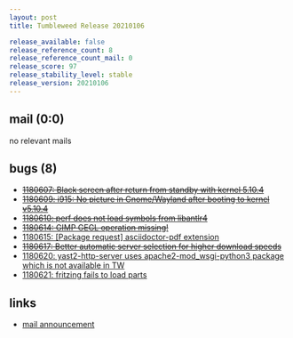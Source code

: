 ```yaml
---
layout: post
title: Tumbleweed Release 20210106

release_available: false
release_reference_count: 8
release_reference_count_mail: 0
release_score: 97
release_stability_level: stable
release_version: 20210106
---
```


## mail (0:0)

no relevant mails

## bugs (8)

<!--more-->

- ~~[1180607: Black screen after return from standby with kernel 5.10.4](https://bugzilla.opensuse.org/show_bug.cgi?id=1180607)~~
- ~~[1180609: i915: No picture in Gnome/Wayland after booting to kernel v5.10.4](https://bugzilla.opensuse.org/show_bug.cgi?id=1180609)~~
- ~~[1180610: perf does not load symbols from libantlr4](https://bugzilla.opensuse.org/show_bug.cgi?id=1180610)~~
- ~~[1180614: GIMP GEGL operation missing!](https://bugzilla.opensuse.org/show_bug.cgi?id=1180614)~~
- [1180615: \[Package request\] asciidoctor-pdf extension](https://bugzilla.opensuse.org/show_bug.cgi?id=1180615)
- ~~[1180617: Better automatic server selection for higher download speeds](https://bugzilla.opensuse.org/show_bug.cgi?id=1180617)~~
- [1180620: yast2-http-server uses apache2-mod_wsgi-python3 package which is not available in TW](https://bugzilla.opensuse.org/show_bug.cgi?id=1180620)
- [1180621: fritzing fails to load parts](https://bugzilla.opensuse.org/show_bug.cgi?id=1180621)



## links

- [mail announcement](https://lists.opensuse.org/archives/list/factory@lists.opensuse.org/thread/6Z673VJHYQLRJZC6YO3NBCLQBOWF74AS)
